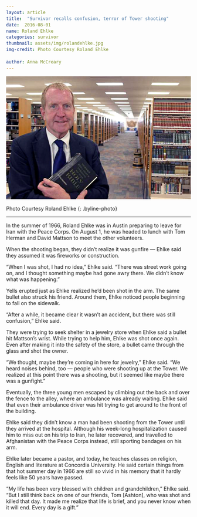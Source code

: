 ```yaml
---
layout: article
title:  "Survivor recalls confusion, terror of Tower shooting"
date:  2016-08-01
name: Roland Ehlke
categories: survivor
thumbnail: assets/img/rolandehlke.jpg
img-credit: Photo Courtesy Roland Ehlke

author: Anna McCreary
---
```

![Roland Ehlke](assets/img/rolandehlke.jpg)

Photo Courtesy Roland Ehlke
{: .byline-photo}

<hr>

In the summer of 1966, Roland Ehlke was in Austin preparing to leave for Iran with the Peace Corps. On August 1, he was headed to lunch with Tom Herman and David Mattson to meet the other volunteers.

When the shooting began, they didn’t realize it was gunfire — Ehlke said they assumed it was fireworks or construction. 

“When I was shot, I had no idea,” Ehlke said. “There was street work going on, and I thought something maybe had gone awry there. We didn’t know what was happening.”

Yells erupted just as Ehlke realized he’d been shot in the arm. The same bullet also struck his friend. Around them, Ehlke noticed people beginning to fall on the sidewalk. 

“After a while, it became clear it wasn’t an accident, but there was still confusion,” Ehlke said. 

They were trying to seek shelter in a jewelry store when Ehlke said a bullet hit Mattson’s wrist. While trying to help him, Ehlke was shot once again. Even after making it into the safety of the store, a bullet came through the glass and shot the owner. 

“We thought, maybe they’re coming in here for jewelry,” Ehlke said. “We heard noises behind, too —  people who were shooting up at the Tower. We realized at this point there was a shooting, but it seemed like maybe there was a gunfight.” 

Eventually, the three young men escaped by climbing out the back and over the fence to the alley, where an ambulance was already waiting. Ehlke said that even their ambulance driver was hit trying to get around to the front of the building.

Ehlke said they didn’t know a man had been shooting from the Tower until they arrived at the hospital. Although his week-long hospitalization caused him to miss out on his trip to Iran, he later recovered, and travelled to Afghanistan with the Peace Corps instead, still sporting bandages on his arm.

Ehlke later became a pastor, and today, he teaches classes on religion, English and literature at Concordia University. He said certain things from that hot summer day in 1966 are still so vivid in his memory that it hardly feels like 50 years have passed. 

“My life has been very blessed with children and grandchildren,” Ehlke said. “But I still think back on one of our friends, Tom [Ashton], who was shot and killed that day. It made me realize that life is brief, and you never know when it will end. Every day is a gift.” 
